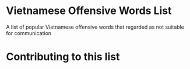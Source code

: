 # Vietnamese Offensive Words List
A list of popular Vietnamese offensive words that regarded as not suitable for communication

# Contributing to this list
